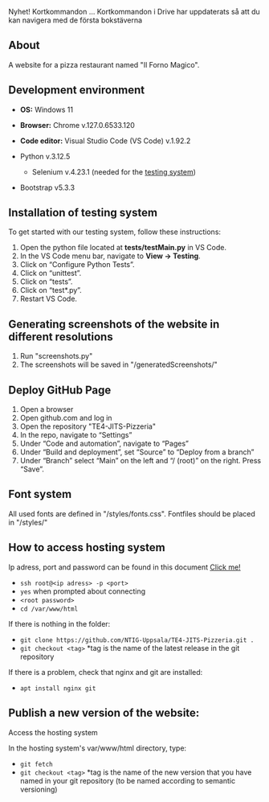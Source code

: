 Nyhet! Kortkommandon … Kortkommandon i Drive har uppdaterats så att du kan navigera med de första bokstäverna
## About
A website for a pizza restaurant named "Il Forno Magico".

## Development environment
* **OS:** Windows 11
* **Browser:** Chrome v.127.0.6533.120
* **Code editor:** Visual Studio Code (VS Code) v.1.92.2
* Python v.3.12.5

    * Selenium v.4.23.1 (needed for the [testing system](#installation-of-testing-system))
* Bootstrap v5.3.3


## Installation of testing system
To get started with our testing system, follow these instructions:

1. Open the python file located at **tests/testMain.py** in VS Code. 
2. In the VS Code menu bar, navigate to **View -> Testing**.
3. Click on “Configure Python Tests”.
4. Click on “unittest”.
5. Click on “tests”.
6. Click on “test*.py”.
7. Restart VS Code.

## Generating screenshots of the website in different resolutions

1. Run "screenshots.py"
2. The screenshots will be saved in "/generatedScreenshots/"

## Deploy GitHub Page

1. Open a browser
2. Open github.com and log in
3. Open the repository "TE4-JITS-Pizzeria"
4. In the repo, navigate to “Settings”
5. Under “Code and automation”, navigate to “Pages”
6. Under “Build and deployment”, set “Source” to “Deploy from a branch”
7. Under “Branch” select “Main” on the left and “/ (root)” on the right. Press “Save”.

## Font system

All used fonts are defined in "/styles/fonts.css". Fontfiles should be placed in "/styles/"

## How to access hosting system
Ip adress, port and password can be found in this document [Click me!](https://docs.google.com/document/d/1MWLQmjovcKNbXPJKwjeO6dcWuTHolFhyG45ixu8kwDk/edit?usp=sharing)
* `ssh root@<ip adress> -p <port>`
* `yes` when prompted about connecting
* `<root password>`
* `cd /var/www/html`

If there is nothing in the folder:
* `git clone https://github.com/NTIG-Uppsala/TE4-JITS-Pizzeria.git .`
* `git checkout <tag>` *tag is the name of the latest release in the git repository

If there is a problem, check that nginx and git are installed:
* `apt install nginx git`

## Publish a new version of the website:

Access the hosting system

In the hosting system's var/www/html directory, type:
* `git fetch`
* `git checkout <tag>` *tag is the name of the new version that you have named in your git repository (to be named according to semantic versioning)